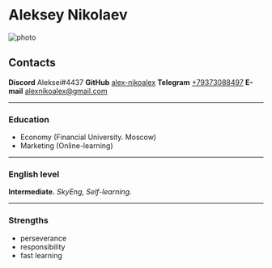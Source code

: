 # Aleksey Nikolaev #
![photo](../rsschool-cv/images/photo_Aleksei.webp "Aleksei Nikolaev")

## Contacts ##
  **Discord** Aleksei#4437
  **GitHub** [alex-nikoalex](https://github.com/alex-nikoalex)
  **Telegram** [+79373088497](https://t.me/Alexnik_target)
  **E-mail** [alexnikoalex@gmail.com](alexnikoalex@gmail.com)

---

### Education ###
  * Economy (Financial University. Moscow)
  * Marketing (Online-learning)

---

### English level ###
  **Intermediate.** *SkyEng, Self-learning.*
  
---

### Strengths ###
  * perseverance
  * responsibility
  * fast learning
